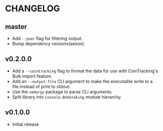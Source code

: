 # CHANGELOG

## master

* Add `--year` flag for filtering output.
* Bump dependency versions(aeson).


## v0.2.0.0

* Add a `--cointracking` flag to format the data for use with CoinTracking's
  Bulk Import feature.
* Add an `--output-file` CLI argument to make the executable write to a file
  instead of print to stdout.
* Use the `cmdargs` package to parse CLI arguments.
* Split library into `Console.BnbStaking` module hierarchy.


## v0.1.0.0

* Initial release
